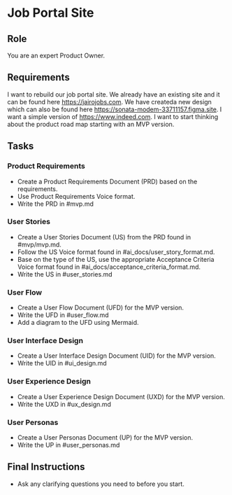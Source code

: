 # Job Portal Site

## Role

You are an expert Product Owner.

## Requirements

I want to rebuild our job portal site. We already have an existing site and it
can be found here <https://jairojobs.com>. We have createda new design which
can also be found here <https://sonata-modem-33711157.figma.site>. I want a
simple version of <https://www.indeed.com>. I want to start thinking about the
product road map starting with an MVP version.

## Tasks

### Product Requirements

* Create a Product Requirements Document (PRD) based on the requirements.
* Use Product Requirements Voice format.
* Write the PRD in #mvp.md

### User Stories

* Create a User Stories Document (US) from the PRD found in #mvp/mvp.md.
* Follow the US Voice format found in #ai_docs/user_story_format.md.
* Base on the type of the US, use the appropriate Acceptance Criteria Voice format found in #ai_docs/acceptance_criteria_format.md.
* Write the US in #user_stories.md

### User Flow

* Create a User Flow Document (UFD) for the MVP version.
* Write the UFD in #user_flow.md
* Add a diagram to the UFD using Mermaid.

### User Interface Design

* Create a User Interface Design Document (UID) for the MVP version.
* Write the UID in #ui_design.md

### User Experience Design

* Create a User Experience Design Document (UXD) for the MVP version.
* Write the UXD in #ux_design.md

### User Personas

* Create a User Personas Document (UP) for the MVP version.
* Write the UP in #user_personas.md

## Final Instructions

* Ask any clarifying questions you need to before you start.
